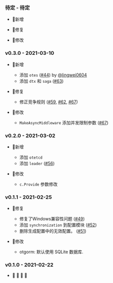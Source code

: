 ### 待定 - 待定

- :kiss:新增

- :shit:修复

- :pray:修改


### v0.3.0 - 2021-03-10

- :kiss:新增
    * 添加 `otes` ([#44](https://github.com/DoNewsCode/core/issues/44)) by [@lingwei0604](https://github.com/lingwei0604)
    * 添加 `dtx` 和 `saga` ([#63](https://github.com/DoNewsCode/core/pull/63))

- :shit:修复
    * 修正竞争规则 ([#59](https://github.com/DoNewsCode/core/pull/59), [#62](https://github.com/DoNewsCode/core/pull/62), [#67](https://github.com/DoNewsCode/core/pull/67))

- :pray:修改
    * `MakeAsyncMiddleware` 添加并发限制参数 ([#67](https://github.com/DoNewsCode/core/pull/67))

### v0.2.0 - 2021-03-02

- :kiss:新增
    * 添加 `otetcd`
    * 添加 `leader` ([#56](https://github.com/DoNewsCode/core/pull/56))

- :pray:修改
    * `c.Provide` 参数修改

### v0.1.1 - 2021-02-25

- :shit:修复
    * 修复了Windows兼容性问题 ([#49](https://github.com/DoNewsCode/core/pull/49))
    * 添加 `synchronization` 到配置模块 ([#52](https://github.com/DoNewsCode/core/pull/52))
    * 删除生成配置中的无效配置。 ([#51](https://github.com/DoNewsCode/core/pull/51))

- :pray:修改
    * otgorm: 默认使用 SQLite 数据库.

### v0.1.0 - 2021-02-22

- :tada: :partying_face: :beer: :clap:
